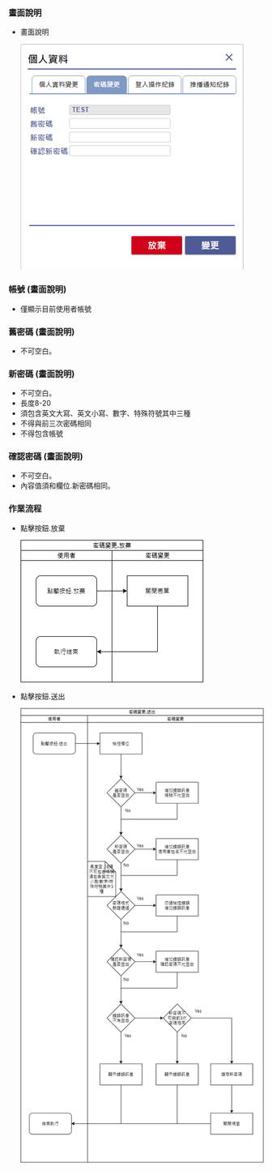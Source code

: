 ﻿### <div id="view">畫面說明</div>
* 畫面說明

    ![密碼變更畫面]

### <div id="account">帳號 <path>(畫面說明)</path></div>
* 僅顯示目前使用者帳號

### <div id="oldpassword">舊密碼 <path>(畫面說明)</path></div>
* 不可空白。

### <div id="newpassword">新密碼 <path>(畫面說明)</path></div>
* 不可空白。
* 長度8-20
* 須包含英文大寫、英文小寫、數字、特殊符號其中三種
* 不得與前三次密碼相同
* 不得包含帳號

### <div id="confirmpassword">確認密碼 <path>(畫面說明)</path></div>
* 不可空白。
* 內容值須和欄位.新密碼相同。

### <div id="action">作業流程</div>
* 點擊按鈕.放棄

    ![放棄]

* 點擊按鈕.送出

    ![送出]


[密碼變更畫面]:attachment/passwordchange.png "密碼變更畫面"
[放棄]:attachment/passwordchange_close.png "放棄"
[送出]:attachment/passwordchange_submit.png "送出"